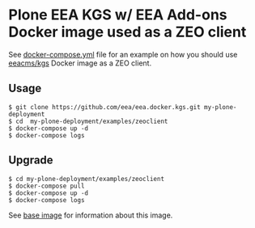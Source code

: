 # Plone EEA KGS w/ EEA Add-ons Docker image used as a ZEO client

See
[docker-compose.yml](https://github.com/eea/eea.docker.kgs/blob/master/examples/zeoclient/docker-compose.yml)
file for an example on how you should use
[eeacms/kgs](https://hub.docker.com/r/eeacms/kgs/)
Docker image as a ZEO client.

## Usage

    $ git clone https://github.com/eea/eea.docker.kgs.git my-plone-deployment
    $ cd  my-plone-deployment/examples/zeoclient
    $ docker-compose up -d
    $ docker-compose logs

## Upgrade

    $ cd my-plone-deployment/examples/zeoclient
    $ docker-compose pull
    $ docker-compose up -d
    $ docker-compose logs

See [base image](https://github.com/eea/eea.docker.kgs) for information about this image.
